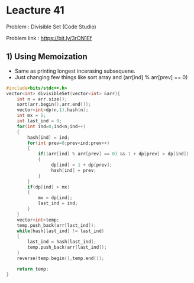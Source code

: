 # Leacture 41
Problem : Divisible Set (Code Studio)

Problem link : https://bit.ly/3rON1Ef

## 1) Using Memoization 
- Same as printing longest incerasing subsequene.
- Just changing few things like sort array and (arr[ind] % arr[prev] == 0)

```C++
#include<bits/stdc++.h>
vector<int> divisibleSet(vector<int> &arr){
    int n = arr.size();
    sort(arr.begin(),arr.end());
    vector<int>dp(n,1),hash(n);
    int mx = 1;
    int last_ind = 0;
    for(int ind=0;ind<n;ind++)
    {
        hash[ind] = ind;
        for(int prev=0;prev<ind;prev++)
        {
            if((arr[ind] % arr[prev] == 0) && 1 + dp[prev] > dp[ind])
            {
                 dp[ind] = 1 + dp[prev];
                 hash[ind] = prev;
            }
        }
        if(dp[ind] > mx)
        {
            mx = dp[ind];
            last_ind = ind;
        }
    }  
    vector<int>temp;
    temp.push_back(arr[last_ind]);
    while(hash[last_ind] != last_ind)
    {
        last_ind = hash[last_ind];
        temp.push_back(arr[last_ind]);
    }
    reverse(temp.begin(),temp.end());

    return temp;
}
```
